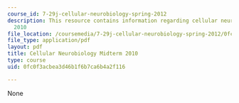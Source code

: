 ```yaml
---
course_id: 7-29j-cellular-neurobiology-spring-2012
description: This resource contains information regarding cellular neurobiology midterm
  2010
file_location: /coursemedia/7-29j-cellular-neurobiology-spring-2012/0fc0f3acbea3d46b1f6b7ca6b4a2f116_MIT7_29JS12_Midterm10.pdf
file_type: application/pdf
layout: pdf
title: Cellular Neurobiology Midterm 2010
type: course
uid: 0fc0f3acbea3d46b1f6b7ca6b4a2f116

---
```

None